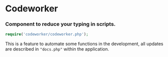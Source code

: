 # Codeworker
### Component to reduce your typing in scripts.

```php
require('codeworker/codeworker.php');
````

This is a feature to automate some functions in the development, all updates are described in ```"docs.php"``` within the application.
